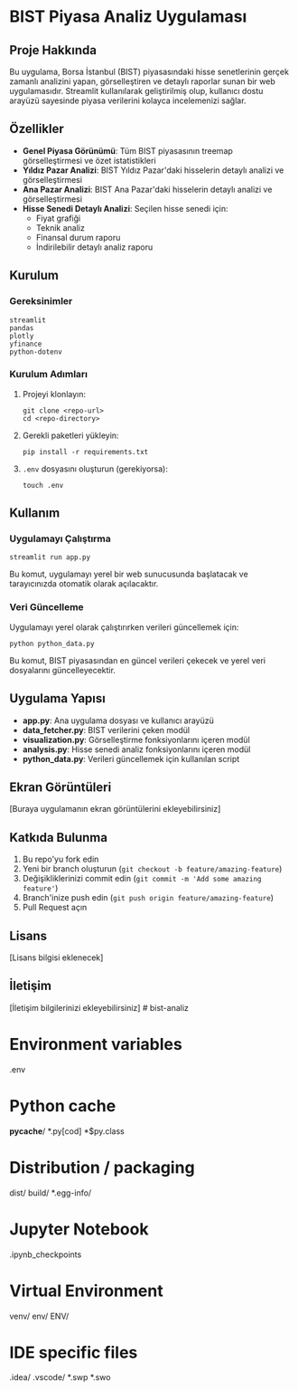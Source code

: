 # BIST Piyasa Analiz Uygulaması

## Proje Hakkında

Bu uygulama, Borsa İstanbul (BIST) piyasasındaki hisse senetlerinin gerçek zamanlı analizini yapan, görselleştiren ve detaylı raporlar sunan bir web uygulamasıdır. Streamlit kullanılarak geliştirilmiş olup, kullanıcı dostu arayüzü sayesinde piyasa verilerini kolayca incelemenizi sağlar.

## Özellikler

- **Genel Piyasa Görünümü**: Tüm BIST piyasasının treemap görselleştirmesi ve özet istatistikleri
- **Yıldız Pazar Analizi**: BIST Yıldız Pazar'daki hisselerin detaylı analizi ve görselleştirmesi
- **Ana Pazar Analizi**: BIST Ana Pazar'daki hisselerin detaylı analizi ve görselleştirmesi
- **Hisse Senedi Detaylı Analizi**: Seçilen hisse senedi için:
  - Fiyat grafiği
  - Teknik analiz
  - Finansal durum raporu
  - İndirilebilir detaylı analiz raporu

## Kurulum

### Gereksinimler

```
streamlit
pandas
plotly
yfinance
python-dotenv
```

### Kurulum Adımları

1. Projeyi klonlayın:
   ```
   git clone <repo-url>
   cd <repo-directory>
   ```

2. Gerekli paketleri yükleyin:
   ```
   pip install -r requirements.txt
   ```

3. `.env` dosyasını oluşturun (gerekiyorsa):
   ```
   touch .env
   ```

## Kullanım

### Uygulamayı Çalıştırma

```
streamlit run app.py
```

Bu komut, uygulamayı yerel bir web sunucusunda başlatacak ve tarayıcınızda otomatik olarak açılacaktır.

### Veri Güncelleme

Uygulamayı yerel olarak çalıştırırken verileri güncellemek için:

```
python python_data.py
```

Bu komut, BIST piyasasından en güncel verileri çekecek ve yerel veri dosyalarını güncelleyecektir.

## Uygulama Yapısı

- **app.py**: Ana uygulama dosyası ve kullanıcı arayüzü
- **data_fetcher.py**: BIST verilerini çeken modül
- **visualization.py**: Görselleştirme fonksiyonlarını içeren modül
- **analysis.py**: Hisse senedi analiz fonksiyonlarını içeren modül
- **python_data.py**: Verileri güncellemek için kullanılan script

## Ekran Görüntüleri

[Buraya uygulamanın ekran görüntülerini ekleyebilirsiniz]

## Katkıda Bulunma

1. Bu repo'yu fork edin
2. Yeni bir branch oluşturun (`git checkout -b feature/amazing-feature`)
3. Değişikliklerinizi commit edin (`git commit -m 'Add some amazing feature'`)
4. Branch'inize push edin (`git push origin feature/amazing-feature`)
5. Pull Request açın

## Lisans

[Lisans bilgisi eklenecek]

## İletişim

[İletişim bilgilerinizi ekleyebilirsiniz] # bist-analiz

# Environment variables
.env

# Python cache
__pycache__/
*.py[cod]
*$py.class

# Distribution / packaging
dist/
build/
*.egg-info/

# Jupyter Notebook
.ipynb_checkpoints

# Virtual Environment
venv/
env/
ENV/

# IDE specific files
.idea/
.vscode/
*.swp
*.swo
